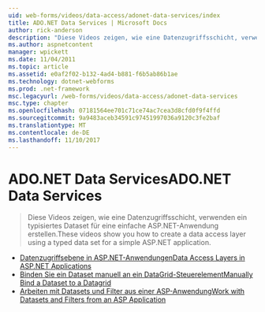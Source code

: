 ```yaml
---
uid: web-forms/videos/data-access/adonet-data-services/index
title: ADO.NET Data Services | Microsoft Docs
author: rick-anderson
description: "Diese Videos zeigen, wie eine Datenzugriffsschicht, verwenden ein typisiertes Dataset für eine einfache ASP.NET-Anwendung erstellen."
ms.author: aspnetcontent
manager: wpickett
ms.date: 11/04/2011
ms.topic: article
ms.assetid: e0af2f02-b132-4ad4-b881-f6b5ab86b1ae
ms.technology: dotnet-webforms
ms.prod: .net-framework
msc.legacyurl: /web-forms/videos/data-access/adonet-data-services
msc.type: chapter
ms.openlocfilehash: 07181564ee701c71ce74ac7cea3d8cfd0f9f4ffd
ms.sourcegitcommit: 9a9483aceb34591c97451997036a9120c3fe2baf
ms.translationtype: MT
ms.contentlocale: de-DE
ms.lasthandoff: 11/10/2017
---
```

<a name="adonet-data-services"></a><span data-ttu-id="26a66-103">ADO.NET Data Services</span><span class="sxs-lookup"><span data-stu-id="26a66-103">ADO.NET Data Services</span></span>
====================
> <span data-ttu-id="26a66-104">Diese Videos zeigen, wie eine Datenzugriffsschicht, verwenden ein typisiertes Dataset für eine einfache ASP.NET-Anwendung erstellen.</span><span class="sxs-lookup"><span data-stu-id="26a66-104">These videos show you how to create a data access layer using a typed data set for a simple ASP.NET application.</span></span>


- [<span data-ttu-id="26a66-105">Datenzugriffsebene in ASP.NET-Anwendungen</span><span class="sxs-lookup"><span data-stu-id="26a66-105">Data Access Layers in ASP.NET Applications</span></span>](data-access-layers-in-aspnet-applications.md)
- [<span data-ttu-id="26a66-106">Binden Sie ein Dataset manuell an ein DataGrid-Steuerelement</span><span class="sxs-lookup"><span data-stu-id="26a66-106">Manually Bind a Dataset to a Datagrid</span></span>](how-to-manually-bind-a-dataset-to-a-datagrid.md)
- [<span data-ttu-id="26a66-107">Arbeiten mit Datasets und Filter aus einer ASP-Anwendung</span><span class="sxs-lookup"><span data-stu-id="26a66-107">Work with Datasets and Filters from an ASP Application</span></span>](how-to-work-with-datasets-and-filters-from-an-asp-application.md)

